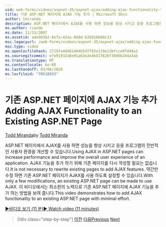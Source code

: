 ```yaml
---
uid: web-forms/videos/aspnet-35/aspnet-ajax/adding-ajax-functionality-to-an-existing-aspnet-page
title: 기존 ASP.NET 페이지에 AJAX 기능 추가 | Microsoft Docs
author: tmiranda
description: ASP.NET 페이지에서 AJAX를 사용 하면 성능을 향상 시키고 응용 프로그램의 전반적인 사용자 환경을 개선할 수 있습니다. 기존 페이지를 다시 작성할 필요는 없습니다.
ms.author: riande
ms.date: 11/15/2007
ms.assetid: a4eb03b2-8efa-42ea-848d-b26918b80c33
msc.legacyurl: /web-forms/videos/aspnet-35/aspnet-ajax/adding-ajax-functionality-to-an-existing-aspnet-page
msc.type: video
ms.openlocfilehash: 27197a44601494b5dff83e119e13bfcce0fd49a2
ms.sourcegitcommit: e7e91932a6e91a63e2e46417626f39d6b244a3ab
ms.translationtype: MT
ms.contentlocale: ko-KR
ms.lasthandoff: 03/06/2020
ms.locfileid: "78518933"
---
```

# <a name="adding-ajax-functionality-to-an-existing-aspnet-page"></a><span data-ttu-id="19e21-104">기존 ASP.NET 페이지에 AJAX 기능 추가</span><span class="sxs-lookup"><span data-stu-id="19e21-104">Adding AJAX Functionality to an Existing ASP.NET Page</span></span>

<span data-ttu-id="19e21-105">[Todd Miranda](https://github.com/tmiranda)</span><span class="sxs-lookup"><span data-stu-id="19e21-105">by [Todd Miranda](https://github.com/tmiranda)</span></span>

<span data-ttu-id="19e21-106">ASP.NET 페이지에서 AJAX를 사용 하면 성능을 향상 시키고 응용 프로그램의 전반적인 사용자 환경을 개선할 수 있습니다.</span><span class="sxs-lookup"><span data-stu-id="19e21-106">Using AJAX in ASP.NET pages can increase performance and improve the overall user experience of an application.</span></span> <span data-ttu-id="19e21-107">AJAX 기능을 추가 하기 위해 기존 페이지를 다시 작성할 필요는 없습니다.</span><span class="sxs-lookup"><span data-stu-id="19e21-107">It is not necessary to rewrite existing pages to add AJAX features.</span></span> <span data-ttu-id="19e21-108">약간만 수정 하면 기존 ASP.NET 페이지가 AJAX를 사용 하도록 설정할 수 있습니다.</span><span class="sxs-lookup"><span data-stu-id="19e21-108">With only a few modifications, an existing ASP.NET page can be made to use AJAX.</span></span> <span data-ttu-id="19e21-109">이 비디오에서는 최소한의 노력으로 기존 ASP.NET 페이지에 AJAX 기능을 추가 하는 방법을 보여 줍니다.</span><span class="sxs-lookup"><span data-stu-id="19e21-109">This video demonstrates how to add AJAX functionality to an existing ASP.NET page with minimal effort.</span></span>

[<span data-ttu-id="19e21-110">&#9654;비디오 보기 (11 분)</span><span class="sxs-lookup"><span data-stu-id="19e21-110">&#9654; Watch video (11 minutes)</span></span>](https://channel9.msdn.com/Blogs/ASP-NET-Site-Videos/adding-ajax-functionality-to-an-existing-aspnet-page)

> [!div class="step-by-step"]
> <span data-ttu-id="19e21-111">[이전](aspnet-ajax-support-in-visual-studio-2008.md)
> [다음](creating-and-using-an-ajax-enabled-web-service-in-a-web-site.md)</span><span class="sxs-lookup"><span data-stu-id="19e21-111">[Previous](aspnet-ajax-support-in-visual-studio-2008.md)
[Next](creating-and-using-an-ajax-enabled-web-service-in-a-web-site.md)</span></span>

